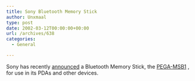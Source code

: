 ```yaml
---
title: Sony Bluetooth Memory Stick
author: Unxmaal
type: post
date: 2002-03-12T00:00:00+00:00
url: /archives/638
categories:
  - General

---
```

Sony has recently [announced][1] a Bluetooth Memory Stick, the [PEGA-MSB1][2] , for use in its PDAs and other devices.

 [1]: http://www.palminfocenter.com/view_Story.asp?ID=3118
 [2]: http://www.sony.co.jp/sd/products/Consumer/PEG/Acc/PEGA-MSB1/index.html